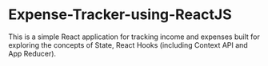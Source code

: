 # Expense-Tracker-using-ReactJS
This is a simple React application for tracking income and expenses built for exploring the concepts of State, React Hooks (including Context API and App Reducer).
